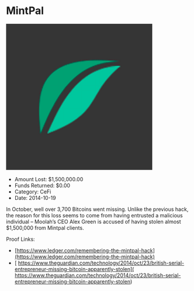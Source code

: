 # MintPal
![MintPal](/rektimages/MintPal-2.png)
- Amount Lost: $1,500,000.00
- Funds Returned: $0.00
- Category: CeFi
- Date: 2014-10-19

In October, well over 3,700 Bitcoins went missing. Unlike the previous hack, the reason for this loss seems to come from having entrusted a malicious individual – Moolah’s CEO Alex Green is accused of having stolen almost $1,500,000 from Mintpal clients.


Proof Links:
- [https://www.ledger.com/remembering-the-mintpal-hack](https://www.ledger.com/remembering-the-mintpal-hack)
- [ https://www.theguardian.com/technology/2014/oct/23/british-serial-entrepreneur-missing-bitcoin-apparently-stolen]( https://www.theguardian.com/technology/2014/oct/23/british-serial-entrepreneur-missing-bitcoin-apparently-stolen)


